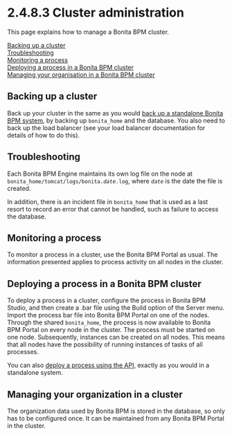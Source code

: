 # 2.4.8.3 Cluster administration

This page explains how to manage a Bonita BPM cluster.

[Backing up a cluster](#backup)  
[Troubleshooting](#troubleshooting)  
[Monitoring a process](#monitoring)  
[Deploying a process in a Bonita BPM cluster](#deploy_process)  
[Managing your organisation in a Bonita BPM cluster](#manage_org)  

## Backing up a cluster

Back up your cluster in the same as you would [back up a standalone Bonita BPM system](back-up-bonita-bpm-platform.md), by backing up `bonita_home` and the database. 
You also need to back up the load balancer (see your load balancer documentation for details of how to do this).

## Troubleshooting

Each Bonita BPM Engine maintains its own log file on the node at `bonita_home/tomcat/logs/bonita.`_`date`_`.log`,
where _`date`_ is the date the file is created.

In addition, there is an incident file in `bonita_home` that is used as a last resort to record an error that cannot be handled, such as failure to access the database.

## Monitoring a process

To monitor a process in a cluster, use the Bonita BPM Portal as usual. The information presented applies to process activity on all nodes in the cluster.

## Deploying a process in a Bonita BPM cluster

To deploy a process in a cluster, configure the process in Bonita BPM Studio, and then create a .bar file using the Build option of the Server menu. 
Import the process bar file into Bonita BPM Portal on one of the nodes. Through the shared `bonita_home`, the process is now available to Bonita BPM Portal on every node in the cluster. 
The process must be started on one node. Subsequently, instances can be created on all nodes.
This means that all nodes have the possibility of running instances of tasks of all processes.

You can also [deploy a process using the API](manage-a-process.md), exactly as you would in a standalone system.

## Managing your organization in a cluster

The organization data used by Bonita BPM is stored in the database, so only has to be configured once. It can be maintained from any Bonita BPM Portal in the cluster.